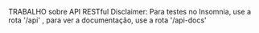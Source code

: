 TRABALHO sobre API RESTful
Disclaimer:
Para testes no Insomnia, use a rota '/api' , para ver a documentação, use a rota '/api-docs'

